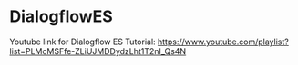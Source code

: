 # DialogflowES

Youtube link for Dialogflow ES Tutorial: https://www.youtube.com/playlist?list=PLMcMSFfe-ZLiUJMDDydzLht1T2nI_Qs4N
